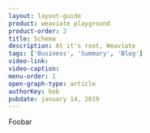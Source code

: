 ```yaml
---
layout: layout-guide
product: weaviate playground
product-order: 2
title: Schema
description: At it's root, Weaviate 
tags: ['Business', 'Summary', 'Blog']
video-link:
video-caption:
menu-order: 1
open-graph-type: article
authorKey: bob
pubdate: january 14, 2019
---
```


Foobar